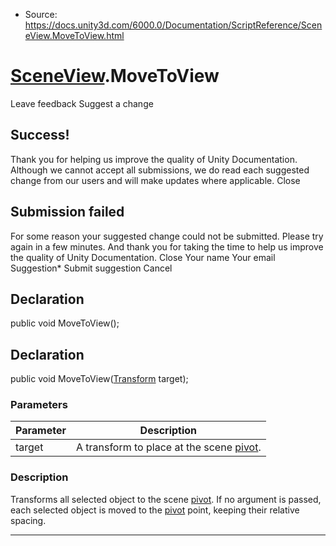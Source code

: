 * Source: https://docs.unity3d.com/6000.0/Documentation/ScriptReference/SceneView.MoveToView.html

#  [SceneView](https://docs.unity3d.com/6000.0/Documentation/ScriptReference/SceneView.html).MoveToView
Leave feedback
Suggest a change
## Success!
Thank you for helping us improve the quality of Unity Documentation. Although we cannot accept all submissions, we do read each suggested change from our users and will make updates where applicable.
Close
## Submission failed
For some reason your suggested change could not be submitted. Please <a>try again</a> in a few minutes. And thank you for taking the time to help us improve the quality of Unity Documentation.
Close
Your name Your email Suggestion* Submit suggestion
Cancel
## Declaration
public void MoveToView(); 
## Declaration
public void MoveToView([Transform](https://docs.unity3d.com/6000.0/Documentation/ScriptReference/Transform.html) target); 
### Parameters
Parameter | Description  
---|---  
target | A transform to place at the scene [pivot](https://docs.unity3d.com/6000.0/Documentation/ScriptReference/SceneView-pivot.html).  
### Description
Transforms all selected object to the scene [pivot](https://docs.unity3d.com/6000.0/Documentation/ScriptReference/SceneView-pivot.html).
If no argument is passed, each selected object is moved to the [pivot](https://docs.unity3d.com/6000.0/Documentation/ScriptReference/SceneView-pivot.html) point, keeping their relative spacing.
* * *
